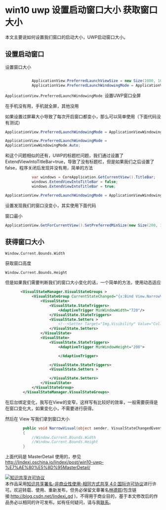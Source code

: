 # win10 uwp 设置启动窗口大小  获取窗口大小

本文主要说如何设置我们窗口的启动大小，UWP启动窗口大小。
<!--more-->

<div id="toc"></div>

## 设置启动窗口

设置窗口大小

```csharp

            ApplicationView.PreferredLaunchViewSize = new Size(1000, 1000);
            ApplicationView.PreferredLaunchWindowingMode = ApplicationViewWindowingMode.PreferredLaunchViewSize;
```
`ApplicationView.PreferredLaunchWindowingMode `设置UWP窗口全屏

在手机没有用，手机就全屏，其他没用

如果设置过屏幕大小导致了每次开启窗口都变小，那么可以简单使用（下面代码没有测试）

```csharp
ApplicationView.PreferredLaunchWindowingMode = ApplicationViewWindowingMode.PreferredLaunchViewSize;

ApplicationView.PreferredLaunchWindowingMode =
ApplicationViewWindowingMode.Auto;
```
和这个问题相似的还有，UWP的标题栏问题，我们通过设置了ExtendViewIntoTitleBar=true，导致了没有标题栏，但是如果我们之后设置了false，程序关闭后发现并没有用，简单的方法

```csharp
            var windows = CoreApplication.GetCurrentView().TitleBar;
            windows.ExtendViewIntoTitleBar = false;
            windows.ExtendViewIntoTitleBar = true;
```

```csharp
ApplicationView.PreferredLaunchWindowingMode = ApplicationViewWindowingMode.FullScreen;
```

设置发现我们的窗口没变小，其实使用下面代码

窗口最小

```csharp
ApplicationView.GetForCurrentView().SetPreferredMinSize(new Size(200, 100));
```

## 获得窗口大小

`Window.Current.Bounds.Width`

获取窗口高度

`Window.Current.Bounds.Height`

但是如果我们需要判断我们的窗口大小变化的话，一个简单的方法，使用动态适应

```xml
       <VisualStateManager.VisualStateGroups >
            <VisualStateGroup CurrentStateChanged="{x:Bind View.NarrowVisual}">
                <VisualState>
                    <VisualState.StateTriggers>
                        <AdaptiveTrigger MinWindowWidth="720"/>
                    </VisualState.StateTriggers>
                    <VisualState.Setters >
                        <!--<Setter Target="Img.Visibility" Value="Collapsed"></Setter>-->
                    </VisualState.Setters>
                </VisualState>
                <VisualState>
                    <VisualState.StateTriggers>
                        <AdaptiveTrigger MinWindowHeight="200">

                        </AdaptiveTrigger>

                    </VisualState.StateTriggers>
                    <VisualState.Setters >

                    </VisualState.Setters>
                </VisualState>
            </VisualStateGroup>
        </VisualStateManager.VisualStateGroups>
```

在后台绑定变化，我写在View的变窄，这样写有比较好的效率，一般需要获得是在窗口变化大，如果变化小，不需要进行获得。

然后在 View 写我们拿到窗口大小

```csharp
        public void NarrowVisual(object sender, VisualStateChangedEventArgs e)
        {
            //Window.Current.Bounds.Width  
            //Window.Current.Bounds.Height
        }

```

上面代码是 MasterDetail 使用的，参见 http://lindexi.oschina.io/lindexi/post/win10-uwp-%E7%AE%80%E5%8D%95MasterDetail/

<a rel="license" href="http://creativecommons.org/licenses/by-nc-sa/4.0/"><img alt="知识共享许可协议" style="border-width:0" src="https://i.creativecommons.org/l/by-nc-sa/4.0/88x31.png" /></a><br />本作品采用<a rel="license" href="http://creativecommons.org/licenses/by-nc-sa/4.0/">知识共享署名-非商业性使用-相同方式共享 4.0 国际许可协议</a>进行许可。欢迎转载、使用、重新发布，但务必保留文章署名[林德熙](http://blog.csdn.net/lindexi_gd)(包含链接:http://blog.csdn.net/lindexi_gd )，不得用于商业目的，基于本文修改后的作品务必以相同的许可发布。如有任何疑问，请与我[联系](mailto:lindexi_gd@163.com)。



